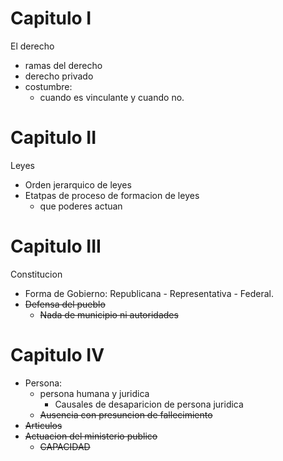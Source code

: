 # Capitulo I

El derecho

* ramas del derecho
* derecho privado
* costumbre:
  *  cuando es vinculante y cuando no.

# Capitulo II

Leyes

* Orden jerarquico de leyes
* Etatpas de proceso de formacion de leyes 
  * que poderes actuan

# Capitulo III

Constitucion

* Forma de Gobierno: Republicana - Representativa - Federal.
* ~~Defensa del pueblo~~
  * ~~Nada de municipio ni autoridades~~

# Capitulo IV

* Persona:
  * persona humana y juridica
    * Causales de desaparicion de persona juridica
  * ~~Ausencia con presuncion de fallecimiento~~
* ~~Articulos~~
* ~~Actuacion del ministerio publico~~
  * ~~CAPACIDAD~~